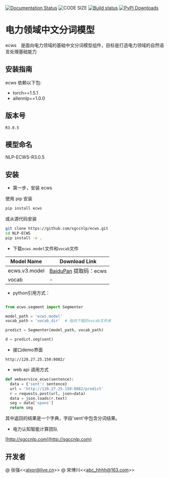 [![Documentation Status](https://readthedocs.org/projects/nlp-ecws-r30/badge/?version=latest)](https://nlp-ecws-r30.readthedocs.io/zh_CN/latest/?badge=latest)
![CODE SIZE](https://img.shields.io/github/languages/code-size/rises-tech/ecws)
[![Build status](https://ci.appveyor.com/api/projects/status/67pa0koiuf7pi1ql?svg=true)](https://ci.appveyor.com/project/campper/ecws)
[![PyPI Downloads](https://img.shields.io/pypi/dm/ecws.svg)](https://pypi.python.org/pypi/ecws)
#   电力领域中文分词模型
ecws　是面向电力领域的基础中文分词模型组件，目标是打造电力领域的自然语言处理基础能力

## 安装指南
ecws 依赖以下包:

+ torch==1.5.1
+ allennlp==1.0.0


## 版本号
```
R3.0.5
```

## 模型命名
  NLP-ECWS-R3.0.5

## 安装

* 第一步，安装 ecws

使用 pip 安装
```bash
pip install ecws
```
或从源代码安装

```bash
git clone https://github.com/sgccnlp/ecws.git
cd NLP-ECWS
pip install -e .
```
 
* 下载`ecws.model`文件和`vocab`文件

| Model Name  | Download Link |
| ------------------  |  ---------------  |
| ecws.v3.model | [BaiduPan](https://pan.baidu.com/s/1a6DoMVRdJLdC9gZOJL88aA) 提取码：ecws |
| vocab | - |



* python引用方式：

```python

from ecws.segment import Segmenter

model_path = 'ecws.model'
vocab_path = 'vocab_dir'  # 指向下载的vocab文件夹

predict = Segmenter(model_path, vocab_path)

d = predict.seg(sent)
```
* 接口demo界面
```
http://120.27.25.150:8082/
```

* web api 调用方式

```python
def webservice_ecws(sentence):
  data = {'sent': sentence}
  url = 'http://120.27.25.150:8082/predict'
  r = requests.post(url, json=data)
  data = json.loads(r.text)
  seg = data['spans']
  return seg
```
其中返回的结果是一个字典，字段'sent'中包含分词结果。

* 电力认知智能计算团队

[http://sgccnlp.com](http://sgccnlp.com)

## 开发者
@ 张强<<[alxor@live.cn](alxor@live.cn)>>
@ 宋博川<<[abc_hhhh@163.com](abc_hhhh@163.com)>>

